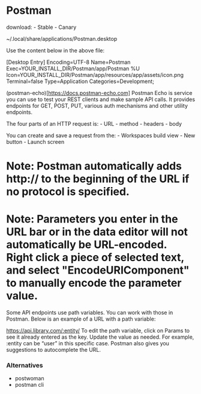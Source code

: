 Postman
=======



download:
    - Stable
    - Canary


~/.local/share/applications/Postman.desktop

Use the content below in the above file:

[Desktop Entry]
Encoding=UTF-8
Name=Postman
Exec=YOUR_INSTALL_DIR/Postman/app/Postman %U
Icon=YOUR_INSTALL_DIR/Postman/app/resources/app/assets/icon.png
Terminal=false
Type=Application
Categories=Development;




(postman-echo)[https://docs.postman-echo.com]
Postman Echo is service you can use to test your REST clients and make sample API calls. It provides endpoints for GET, POST, PUT, various auth mechanisms and other utility endpoints.

The four parts of an HTTP request is:
    - URL
    - method
    - headers
    - body


You can create and save a request from the:
    - Workspaces build view
    - New button
    - Launch screen


# Note: Postman automatically adds http:// to the beginning of the URL if no protocol is specified.


# Note: Parameters you enter in the URL bar or in the data editor will not automatically be URL-encoded. Right click a piece of selected text, and select "EncodeURIComponent" to manually encode the parameter value.






Some API endpoints use path variables. You can work with those in Postman. Below is an example of a URL with a path variable:

https://api.library.com/:entity/
To edit the path variable, click on Params to see it already entered as the key. Update the value as needed. For example, :entity can be “user” in this specific case. Postman also gives you suggestions to autocomplete the URL.



### Alternatives
- postwoman
- postman cli 

